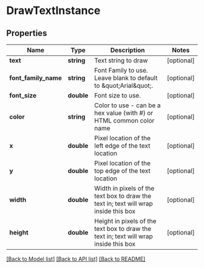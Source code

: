 # DrawTextInstance

## Properties
Name | Type | Description | Notes
------------ | ------------- | ------------- | -------------
**text** | **string** | Text string to draw | [optional] 
**font_family_name** | **string** | Font Family to use.  Leave blank to default to \&quot;Arial\&quot;. | [optional] 
**font_size** | **double** | Font size to use. | [optional] 
**color** | **string** | Color to use - can be a hex value (with #) or HTML common color name | [optional] 
**x** | **double** | Pixel location of the left edge of the text location | [optional] 
**y** | **double** | Pixel location of the top edge of the text location | [optional] 
**width** | **double** | Width in pixels of the text box to draw the text in; text will wrap inside this box | [optional] 
**height** | **double** | Height in pixels of the text box to draw the text in; text will wrap inside this box | [optional] 

[[Back to Model list]](../README.md#documentation-for-models) [[Back to API list]](../README.md#documentation-for-api-endpoints) [[Back to README]](../README.md)


